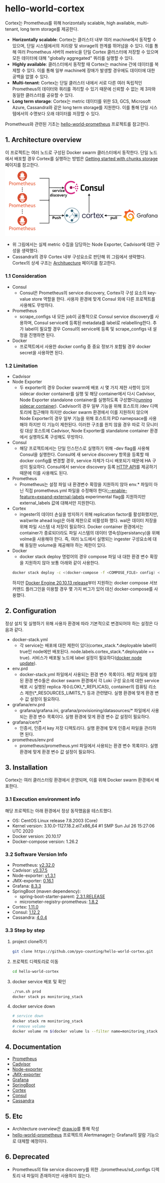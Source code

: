 # hello-world-cortex
Cortex는 Prometheus를 위해 horizontally scalable, high available, multi-tenant, long term storage를 제공한다.

- **Horizontally scalable**: Cortex는 클러스터 내부 여러 machine에서 동작할 수 있으며, 단일 시스템에서의 처리량 및 storage의 한계를 뛰어넘을 수 있다. 이를 통해 여러 Prometheus 서버의 metric을 단일 Cortex 클러스터에 저장할 수 있으며 모든 데이터에 대해 "globally aggregated" 쿼리를 실행할 수 있다.
- **Highly available**: 클러스터에서 동작할 때 Cortex는 machine 간에 데이터를 복제할 수 있다. 이를 통해 일부 machine에 장애가 발생할 경우에도 데이터에 대한 공백을 없앨 수 있다.
- **Multi-tenant**: Cortex는 단일 클러스터 내에서 서로 다른 여러 독립적인 Prometheus의 데이터와 쿼리를 격리할 수 있기 때문에 신뢰할 수 없는 제 3자와 동일한 클러스터를 공유할 수 있다.
- **Long term storage**: Cortex는 metric 데이터를 위한 S3, GCS, Microsoft Azure, Cassandra와 같은 long term storage를 지원한다. 이를 통해 단일 시스템에서의 수명보다 오래 데이터를 저장할 수 있다.

Prometheus와 관련된 기초는 [hello-world-prometheus](https://github.com/pyo-counting/hello-world-prometheus) 프로젝트를 참고한다.

## 1. Architecture overview
이 프로젝트는 여러 노드로 구성된 Docker swarm 클러스터에서 동작한다. 단일 노드에서 배포할 경우 Cortex를 실행하는 방법은 [Getting started with chunks storage](https://cortexmetrics.io/docs/chunks-storage/getting-started-chunks-storage/) 페이지를 참고한다.
![](images/architecture_overview.png)

- 위 그림에서는 실제 metric 수집을 담당하는 Node Exporter, Cadvisor에 대한 구성을 생략했다. 
- Cassandra의 경우 Cortex 내부 구성요소로 판단해 위 그림에서 생략했다. Cortex의 상세 구조는 [Archituecture](https://cortexmetrics.io/docs/architecture/) 페이지를 참고한다.

### 1.1 Consideration
- Consul
  - Consul은 Prometheus의 service discovery, Cortex각 구성 요소의 key-value store 역할을 한다. 사용자 환경에 맞게 Consul 외에 다른 프로젝트를 사용해도 무방하다.
- Prometheus
  - scrape_configs 내 모든 job이 공통적으로 Consul service discovery를 사용하며, Consul service에 등록된 metadata를 label로 relabelling한다. 추가 label이 필요할 경우 Consul의 service에 등록 및 scrape_configs 내 설정을 진행하면 된다.
- Docker
  - 프로젝트에서 사용한 docker config 중 중요 정보가 포함될 경우 docker secret을 사용하면 된다.

### 1.2 Limitation
- Cadvisor
- Node Exporter
  - 두 exporter의 경우 Docker swarm에 배포 시 몇 가지 제한 사항이 있어 sidecar docker container를 실행 및 해당 container에서 다시 Cadvisor, Node Exporter standalone container를 실행하도록 구성했다([running sidecar container](https://github.com/google/cadvisor/issues/2150#issuecomment-797788353)). Cadvisor의 경우 일부 기능을 위해 호스트의 /dev 디렉토리에 접근해야 하지만 docker swarm 환경에서 이를 지원하지 않으며 Node Exporter의 경우 일부 기능을 위해 호스트의 PID namepsace를 사용해야 하지만 이 기능이 제한된다. 이러한 구조를 원치 않을 경우 따로 각 모니터링 대상 호스트에 Cadvisor, Node Exporter를 standalone container 환경에서 실행하도록 구성해도 무방하다.
- Consul
  - 해당 프로젝트에서는 단일 인스턴스로 실행하기 위해 -dev flag를 사용해 Consul을 실행한다. Consul에 새 service discovery 항목을 등록할 때 docker config를 변경할 경우, service 자체가 다시 배포되기 때문에 HA 구성이 필요하다. Consul에서 service discovery 등록 [HTTP API](https://learn.hashicorp.com/tutorials/consul/get-started-service-discovery?in=consul/getting-started#http-api)를 제공하기 때문에 이를 사용해도 된다.
- Prometheus
  - Prometheus는 설정 파일 내 환경변수 확장을 지원하지 않아 env.* 파일이 아닌 직접 prometheus.yml 파일을 수정해야 한다([--enable-feature=expand-external-labels](https://prometheus.io/docs/prometheus/latest/feature_flags/#expand-environment-variables-in-external-labels) experimental flag를 지원하지만 external_labels 값에 대해서만 지원한다).
- Cortex
  - ingester의 데이터 손실을 방지하기 위해 replication factor를 활성화했지만, wal(write ahead log)은 아래 제한으로 비활성화 했다. wal은 데이터 저장을 위해 파일 시스템 내 저장이 필요하다. Docker container 환경에서는 container가 종료되더라도 파일 시스템의 데이터 영속성(persistancy)을 위해 volme을 사용해야 한다. 즉, 여러 노드에서 실행되는 ingester 구성요소에 대해 동일한 volume을 제공해야 하는 제한이 있다.
- Docker
  - docker stack deploy 명렁어의 경우 compose 파일 내 대한 환경 변수 확장을 지원하지 않아 보통 아래와 같이 사용한다.
   ```bash
   docker stack deploy -c <(docker-compose -f <COMPOSE_FILE> config) <STACK_NAME>
   ```
  하지만 [Docker Engine 20.10.13 release](https://docs.docker.com/engine/release-notes/#201013)부터 지원하는 docker compose 서브커맨드 플러그인을 이용할 경우 몇 가지 버그가 있어 대신 docker-compose를 사용했다.

## 2. Configuration
정상 설치 및 실행하기 위해 사용자 환경에 따라 기본적으로 변경되어야 하는 설정은 다음과 같다.
- docker-stack.yml
  - 각 service는 배포에 대한 제한이 있다(cortex_stack.\*.deployable label이 true인 node에만 배포된다. node.labels.cortex_stack.\*.deployable == true). 서비스가 배포될 노드에 label 설정이 필요하다([docker node update](https://docs.docker.com/engine/reference/commandline/node_update/)).
- env.prd
  - docker-stack.yml 파일에서 사용되는 환경 변수 목록이다. 해당 파일에 설정된 환경 변수들은 docker swarm 환경에서 각 Loki 구성 요소에 대한 service 배포 시 실행된 replica 개수(LOKI_*_REPLICAS), container의 컴퓨팅 리소스 제한(\*\_RESOURCES_LIMITS\_\*) 등과 관련됐다. 실행 환경에 맞게 환경 변수 값 설정이 필요하다.
- grafana/env.prd
  - grafana/grafana.ini, grafana/provisioning/datasources/* 파일에서 사용되는 환경 변수 목록이다. 실행 환경에 맞게 환경 변수 값 설정이 필요하다.
- grafana/cert/*
  - 인증서, 인증서 key 저장 디렉토리다. 실행 환경에 맞게 인증서 파일을 관리하면 된다.
- prometheus/env.prd
  - prometheus/prometheus.yml 파일에서 사용되는 환경 변수 목록이다. 실행 환경에 맞게 환경 변수 값 설정이 필요하다.

## 3. Installation
Cortex는 여러 클러스터링 환경에서 운영되며, 이를 위해 Docker swarm 환경에서 배포한다.

### 3.1 Execution environment info
해당 프로젝트는 아래 환경에서 정상 동작했음을 테스트했다.
- OS: CentOS Linux release 7.8.2003 (Core)
- Kernel version: 3.10.0-1127.18.2.el7.x86_64 #1 SMP Sun Jul 26 15:27:06 UTC 2020
- Docker version: 20.10.17
- Docker-compose version: 1.26.2

### 3.2 Software Version Info
- Prometheus: [v2.32.0](https://github.com/prometheus/prometheus/releases/tag/v2.32.0)
- Cadvisor: [v0.37.5](https://github.com/google/cadvisor/releases/tag/v0.37.5)
- Node-exporter: [v1.3.1](https://github.com/prometheus/node_exporter/releases/tag/v1.3.1)
- JMX-exporter: [0.16.1](https://github.com/prometheus/jmx_exporter/releases/tag/parent-0.16.1)
- Grafana: [8.3.3](https://github.com/grafana/grafana/releases/tag/v8.3.3)
- SpringBoot (maven dependency):
    - spring-boot-starter-parent: [2.3.1.RELEASE](https://github.com/spring-projects/spring-boot/releases/tag/v2.3.1.RELEASE)
    - micrometer-registry-prometheus: [1.8.2](https://github.com/micrometer-metrics/micrometer/releases/tag/v1.8.2)
- Cortex: [1.11.0](https://github.com/cortexproject/cortex/releases/tag/v1.11.0)
- Consul: [1.12.2](https://github.com/hashicorp/consul/releases/tag/v1.12.2)
- Cassandra: [4.0.4](https://github.com/apache/cassandra/releases/tag/cassandra-4.0.4)
    
### 3.3 Step by step
1. project clone하기
   ```bash
   git clone https://github.com/pyo-counting/hello-world-cortex.git
   ```
2. 프로젝트 디렉토리로 이동
   ```bash
   cd hello-world-cortex
   ```
3. docker service 배포 및 확인
   ```bash
   ./run.sh prod
   docker stack ps monitoring_stack
   ```
3. docker service down
   ```bash
   # service down
   docker stack rm monitoring_stack
   # remove volume
   docker volume rm $(docker volume ls --filter name=monitoring_stack --format {{.Name}})
   ```

## 4. Documentation
- [Prometheus](https://prometheus.io/docs/introduction/overview/)
- [Cadvisor](https://github.com/google/cadvisor)
- [Node-exporter](https://github.com/prometheus/node_exporter)
- [JMX-exporter](https://github.com/prometheus/jmx_exporter)
- [Grafana](https://grafana.com/docs/grafana/latest/)
- [SpringBoot](https://docs.spring.io/spring-boot/docs/current/reference/html/actuator.html)
- [Cortex](https://cortexmetrics.io/docs/)
- [Consul](https://www.consul.io/docs)
- [Cassandra](https://cassandra.apache.org/doc/latest/)

## 5. Etc
- Architecture overview은 [draw.io](https://www.draw.io)를 통해 작성
- [hello-world-prometheus](https://github.com/pyo-counting/hello-world-prometheus) 프로젝트의 Alertmanager는 Grafana의 알람 기능으로 대체할 예정이다.

## 6. Deprecated
- Prometheus의 file service discovery를 위한 ./prometheus/sd_configs 디렉토리 내 파일이 존재하지만 사용하지 않는다.